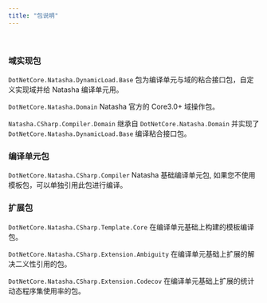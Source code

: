 ```yaml
---
title: "包说明"
---
```


<br/>


### 域实现包

`DotNetCore.Natasha.DynamicLoad.Base` 包为编译单元与域的粘合接口包，自定义实现域并给 Natasha 编译单元用。

`DotNetCore.Natasha.Domain` Natasha 官方的 Core3.0+ 域操作包。

`Natasha.CSharp.Compiler.Domain` 继承自 `DotNetCore.Natasha.Domain` 并实现了 `DotNetCore.Natasha.DynamicLoad.Base` 编译粘合接口包。

### 编译单元包

`DotNetCore.Natasha.CSharp.Compiler` Natasha 基础编译单元包, 如果您不使用模板包，可以单独引用此包进行编译。


### 扩展包

`DotNetCore.Natasha.CSharp.Template.Core` 在编译单元基础上构建的模板编译包。

`DotNetCore.Natasha.CSharp.Extension.Ambiguity` 在编译单元基础上扩展的解决二义性引用的包。

`DotNetCore.Natasha.CSharp.Extension.Codecov` 在编译单元基础上扩展的统计动态程序集使用率的包。